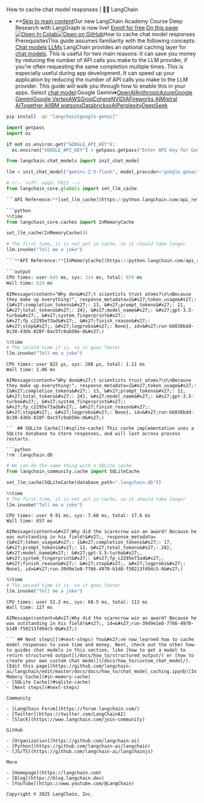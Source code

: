 How to cache chat model responses | 🦜️🔗 LangChain
- **[Skip to main content](#__docusaurus_skipToContent_fallback)Our new LangChain Academy Course Deep Research with LangGraph is now live! [Enroll for free](https://academy.langchain.com/courses/deep-research-with-langgraph/?utm_medium=internal&utm_source=docs&utm_campaign=q3-2025_deep-research-course_co).[On this page![Open In Colab ](https://colab.research.google.com/assets/colab-badge.svg)](https://colab.research.google.com/github/langchain-ai/langchain/blob/master/docs/docs/how_to/chat_model_caching.ipynb)[![Open on GitHub ](https://img.shields.io/badge/Open%20on%20GitHub-grey?logo=github&logoColor=white)](https://github.com/langchain-ai/langchain/blob/master/docs/docs/how_to/chat_model_caching.ipynb)How to cache chat model responses PrerequisitesThis guide assumes familiarity with the following concepts: [Chat models](/docs/concepts/chat_models/) [LLMs](/docs/concepts/text_llms/) LangChain provides an optional caching layer for [chat models](/docs/concepts/chat_models/). This is useful for two main reasons: It can save you money by reducing the number of API calls you make to the LLM provider, if you&#x27;re often requesting the same completion multiple times. This is especially useful during app development. It can speed up your application by reducing the number of API calls you make to the LLM provider. This guide will walk you through how to enable this in your apps. Select [chat model](/docs/integrations/chat/):Google Gemini▾[OpenAI](#)[Anthropic](#)[Azure](#)[Google Gemini](#)[Google Vertex](#)[AWS](#)[Groq](#)[Cohere](#)[NVIDIA](#)[Fireworks AI](#)[Mistral AI](#)[Together AI](#)[IBM watsonx](#)[Databricks](#)[xAI](#)[Perplexity](#)[DeepSeek](#)

```bash
pip install -qU "langchain[google-genai]"

```

```python
import getpass
import os

if not os.environ.get("GOOGLE_API_KEY"):
  os.environ["GOOGLE_API_KEY"] = getpass.getpass("Enter API key for Google Gemini: ")

from langchain.chat_models import init_chat_model

llm = init_chat_model("gemini-2.5-flash", model_provider="google_genai")

```

```python
# <!-- ruff: noqa: F821 -->
from langchain_core.globals import set_llm_cache

```API Reference:**[set_llm_cache](https://python.langchain.com/api_reference/core/globals/langchain_core.globals.set_llm_cache.html) ## In Memory Cache[​](#in-memory-cache) This is an ephemeral cache that stores model calls in memory. It will be wiped when your environment restarts, and is not shared across processes.

```python
%%time
from langchain_core.caches import InMemoryCache

set_llm_cache(InMemoryCache())

# The first time, it is not yet in cache, so it should take longer
llm.invoke("Tell me a joke")

```**API Reference:**[InMemoryCache](https://python.langchain.com/api_reference/core/caches/langchain_core.caches.InMemoryCache.html)

```output
CPU times: user 645 ms, sys: 214 ms, total: 859 ms
Wall time: 829 ms

```

```output
AIMessage(content="Why don&#x27;t scientists trust atoms?\n\nBecause they make up everything!", response_metadata={&#x27;token_usage&#x27;: {&#x27;completion_tokens&#x27;: 13, &#x27;prompt_tokens&#x27;: 11, &#x27;total_tokens&#x27;: 24}, &#x27;model_name&#x27;: &#x27;gpt-3.5-turbo&#x27;, &#x27;system_fingerprint&#x27;: &#x27;fp_c2295e73ad&#x27;, &#x27;finish_reason&#x27;: &#x27;stop&#x27;, &#x27;logprobs&#x27;: None}, id=&#x27;run-b6836bdd-8c30-436b-828f-0ac5fc9ab50e-0&#x27;)

```

```python
%%time
# The second time it is, so it goes faster
llm.invoke("Tell me a joke")

```

```output
CPU times: user 822 µs, sys: 288 µs, total: 1.11 ms
Wall time: 1.06 ms

```

```output
AIMessage(content="Why don&#x27;t scientists trust atoms?\n\nBecause they make up everything!", response_metadata={&#x27;token_usage&#x27;: {&#x27;completion_tokens&#x27;: 13, &#x27;prompt_tokens&#x27;: 11, &#x27;total_tokens&#x27;: 24}, &#x27;model_name&#x27;: &#x27;gpt-3.5-turbo&#x27;, &#x27;system_fingerprint&#x27;: &#x27;fp_c2295e73ad&#x27;, &#x27;finish_reason&#x27;: &#x27;stop&#x27;, &#x27;logprobs&#x27;: None}, id=&#x27;run-b6836bdd-8c30-436b-828f-0ac5fc9ab50e-0&#x27;)

``` ## SQLite Cache[​](#sqlite-cache) This cache implementation uses a SQLite database to store responses, and will last across process restarts.

```python
!rm .langchain.db

```

```python
# We can do the same thing with a SQLite cache
from langchain_community.cache import SQLiteCache

set_llm_cache(SQLiteCache(database_path=".langchain.db"))

```

```python
%%time
# The first time, it is not yet in cache, so it should take longer
llm.invoke("Tell me a joke")

```

```output
CPU times: user 9.91 ms, sys: 7.68 ms, total: 17.6 ms
Wall time: 657 ms

```

```output
AIMessage(content=&#x27;Why did the scarecrow win an award? Because he was outstanding in his field!&#x27;, response_metadata={&#x27;token_usage&#x27;: {&#x27;completion_tokens&#x27;: 17, &#x27;prompt_tokens&#x27;: 11, &#x27;total_tokens&#x27;: 28}, &#x27;model_name&#x27;: &#x27;gpt-3.5-turbo&#x27;, &#x27;system_fingerprint&#x27;: &#x27;fp_c2295e73ad&#x27;, &#x27;finish_reason&#x27;: &#x27;stop&#x27;, &#x27;logprobs&#x27;: None}, id=&#x27;run-39d9e1e8-7766-4970-b1d8-f50213fd94c5-0&#x27;)

```

```python
%%time
# The second time it is, so it goes faster
llm.invoke("Tell me a joke")

```

```output
CPU times: user 52.2 ms, sys: 60.5 ms, total: 113 ms
Wall time: 127 ms

```

```output
AIMessage(content=&#x27;Why did the scarecrow win an award? Because he was outstanding in his field!&#x27;, id=&#x27;run-39d9e1e8-7766-4970-b1d8-f50213fd94c5-0&#x27;)

``` ## Next steps[​](#next-steps) You&#x27;ve now learned how to cache model responses to save time and money. Next, check out the other how-to guides chat models in this section, like [how to get a model to return structured output](/docs/how_to/structured_output/) or [how to create your own custom chat model](/docs/how_to/custom_chat_model/).[Edit this page](https://github.com/langchain-ai/langchain/edit/master/docs/docs/how_to/chat_model_caching.ipynb)[In Memory Cache](#in-memory-cache)
- [SQLite Cache](#sqlite-cache)
- [Next steps](#next-steps)

Community

- [LangChain Forum](https://forum.langchain.com/)
- [Twitter](https://twitter.com/LangChainAI)
- [Slack](https://www.langchain.com/join-community)

GitHub

- [Organization](https://github.com/langchain-ai)
- [Python](https://github.com/langchain-ai/langchain)
- [JS/TS](https://github.com/langchain-ai/langchainjs)

More

- [Homepage](https://langchain.com)
- [Blog](https://blog.langchain.dev)
- [YouTube](https://www.youtube.com/@LangChain)

Copyright © 2025 LangChain, Inc.